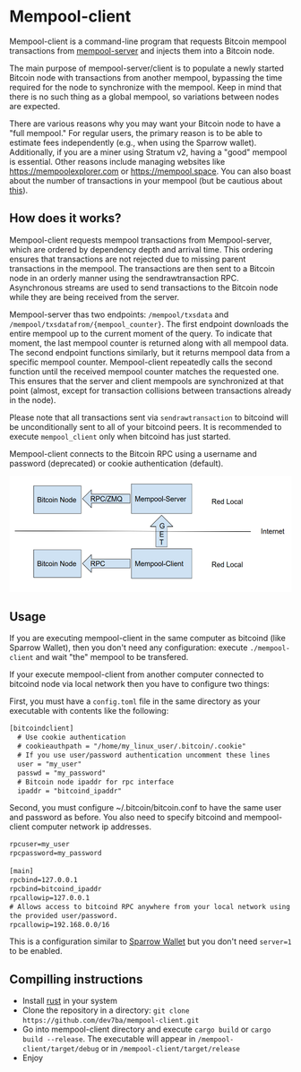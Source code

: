 Mempool-client
==============

Mempool-client is a command-line program that requests Bitcoin mempool transactions from [mempool-server](https://github.com/dev7ba/mempool-server) and injects them into a Bitcoin node.

The main purpose of mempool-server/client is to populate a newly started Bitcoin node with transactions from another mempool, bypassing the time required for the node to synchronize with the mempool. Keep in mind that there is no such thing as a global mempool, so variations between nodes are expected.

There are various reasons why you may want your Bitcoin node to have a "full mempool." For regular users, the primary reason is to be able to estimate fees independently (e.g., when using the Sparrow wallet). Additionally, if you are a miner using Stratum v2, having a "good" mempool is essential. Other reasons include managing websites like https://mempoolexplorer.com or https://mempool.space. You can also boast about the number of transactions in your mempool (but be cautious about [this](https://bitcoin.stackexchange.com/questions/118137/how-does-it-contribute-to-the-bitcoin-network-when-i-run-a-node-with-a-bigger-th)).

How does it works?
------------------

Mempool-client requests mempool transactions from Mempool-server, which are ordered by dependency depth and arrival time. This ordering ensures that transactions are not rejected due to missing parent transactions in the mempool. The transactions are then sent to a Bitcoin node in an orderly manner using the sendrawtransaction RPC. Asynchronous streams are used to send transactions to the Bitcoin node while they are being received from the server.

Mempool-server thas two endpoints: `/mempool/txsdata` and `/mempool/txsdatafrom/{mempool_counter}`. The first endpoint downloads the entire mempool up to the current moment of the query. To indicate that moment, the last mempool counter is returned along with all mempool data. The second endpoint functions similarly, but it returns mempool data from a specific mempool counter. Mempool-client repeatedly calls the second function until the received mempool counter matches the requested one. This ensures that the server and client mempools are synchronized at that point (almost, except for transaction collisions between transactions already in the node).

Please note that all transactions sent via `sendrawtransaction` to bitcoind will be unconditionally sent to all of your bitcoind peers. It is recommended to execute `mempool_client` only when bitcoind has just started.

Mempool-client connects to the Bitcoin RPC using a username and password (deprecated) or cookie authentication (default).

![diagram](./resources/diagram.png)

Usage
-----

If you are executing mempool-client in the same computer as bitcoind (like Sparrow Wallet), then you don't need any configuration: execute ``./mempool-client`` and wait "the" mempool to be transfered.

If your execute mempool-client from another computer connected to bitcoind node via local network then you have to configure two things: 

First, you must have a `config.toml` file in the same directory as your executable with contents like the following:

```
[bitcoindclient]
  # Use cookie authentication
  # cookieauthpath = "/home/my_linux_user/.bitcoin/.cookie"
  # If you use user/password authentication uncomment these lines
  user = "my_user"
  passwd = "my_password"
  # Bitcoin node ipaddr for rpc interface
  ipaddr = "bitcoind_ipaddr"
```
Second, you must configure ~/.bitcoin/bitcoin.conf to have the same user and password as before. You also need to specify bitcoind and mempool-client computer network ip addresses.
```
rpcuser=my_user
rpcpassword=my_password

[main]
rpcbind=127.0.0.1
rpcbind=bitcoind_ipaddr
rpcallowip=127.0.0.1
# Allows access to bitcoind RPC anywhere from your local network using the provided user/password.
rpcallowip=192.168.0.0/16 
```
This is a configuration similar to [Sparrow Wallet](https://sparrowwallet.com/docs/connect-node.html#remote-setup) but you don't need `server=1` to be enabled.

Compilling instructions
-----------------------

- Install [rust](https://rustup.rs/) in your system
- Clone the repository in a directory: `git clone https://github.com/dev7ba/mempool-client.git`
- Go into mempool-client directory and execute `cargo build` or `cargo build --release`. The executable will appear in `/mempool-client/target/debug` or in `/mempool-client/target/release`
- Enjoy
```
